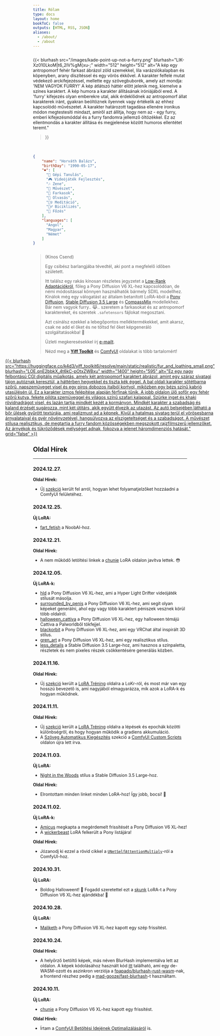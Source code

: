 ```yaml
---
title: Rólam
type: docs
layout: home
bookToC: false
outputs: [HTML, RSS, JSON]
aliases:
  - /about/
  - /about
---
```


<!-- markdownlint-disable MD009 MD025 MD033 -->

<div style="display: flex; flex-wrap: wrap; justify-content: space-between; gap: 20px;">
  <div style="flex: 1 1 300px; min-width: 0;">

{{< blurhash
    src="/images/kade-point-up-not-a-furry.png"
    blurhash="LIK-Xz010LkoM|t6_2IV%gM{xu-;"
    width="512"
    height="512"
    alt="A kép egy antropomorf fehér farkast ábrázol zöld szemekkel, lila varázslókalapban és köpenyben, arany díszítéssel és egy vörös ékkővel. A karakter felfelé mutat védekező arckifejezéssel, mellette egy szövegbuborék, amely azt mondja: 'NEM VAGYOK FURRY!' A kép átlátszó háttér előtt jelenik meg, kiemelve a színes karaktert. A kép humora a karakter állításának iróniájából ered. A 'furry' kifejezés olyan emberekre utal, akik érdeklődnek az antropomorf állat karakterek iránt, gyakran beöltöznek ilyennek vagy értékelik az ehhez kapcsolódó művészetet. A karakter határozott tagadása ellenére ironikus módon megtestesíti mindazt, amiről azt állítja, hogy nem az - egy furry, emberi kifejezésmóddal és a furry fandomra jellemző öltözékkel. Ez az ellentmondás a karakter állítása és megjelenése között humoros ellentétet teremt."
>}}

  </div>
  <div style="flex: 1 1 300px; min-width: 0;">

```json
{
    "name": "Horváth Balázs",
    "birthDay": "1990-05-17",
    "❤️": [
      "🧠 Gépi Tanulás",
      "🎮 Videójáték Fejlesztés",
      "🎶 Zene",
      "🎨 Művészet",
      "🐺 Farkasok",
      "📖 Olvasás",
      "🧘‍♀️ Meditáció",
      "🚴‍♂️ Biciklizés",
      "🧁 Főzés"
    ],
    "languages": [
      "Angol",
      "Magyar",
      "Német"
    ]
}
```

  </div>
</div>

> (Kínos Csend)
>
> Egy csibész barlangjába tévedtél, aki pont a megfelelő időben született.
>
> Itt találsz egy rakás kínosan részletes jegyzetet a [Low-Rank Adaptációkról](/docs/yiff_toolkit/lora_training/), főleg a Pony Diffusion V6 XL-hez kapcsolódóan, de némi módosítással könnyen használhatók bármely SDXL modellhez. Kínálok még egy válogatást az általam betanított LoRA-kból a [Pony Diffusion](/docs/yiff_toolkit/loras/ponyxlv6/), [Stable Diffusion 3.5 Large](/docs/yiff_toolkit/loras/3.5-large/) és [CompassMix](/docs/yiff_toolkit/loras/compassmix) modellekhez. Bár nem vagyok furry.. 😹.. szeretem a farkasokat és az antropomorf karaktereket, és szeretek `.safetensors` fájlokat megosztani.
> 
> Azt csinálsz ezekkel a lebegőpontos melléktermékekkel, amit akarsz, csak ne add el őket és ne töltsd fel őket képgeneráló szolgáltatásokba! 🐺
> 
> Üzleti megkeresésekkel írj [e-mailt](mailto:acsipont@gmail.com).
> 
> Nézd meg a **[Yiff Toolkit](/docs/yiff_toolkit)** és [ComfyUI](/docs/comfyui) oldalakat is több tartalomért!

<div style="display: flex; justify-content: center;">
  <a href="/docs/yiff_toolkit">
    {{< blurhash
      src="https://huggingface.co/k4d3/yiff_toolkit6/resolve/main/static/realistic/fur_and_loathing_small.png"
      blurhash="LOE.qnE2bbkX_4t6kC-pOtxZWBxu"
      width="1400"
      height="595"
      alt="Ez egy nagy felbontású CGI digitális műalkotás, amely két antropomorf karaktert ábrázol, amint egy száraz sivatagi tájon autóznak keresztül, a háttérben hegyekkel és tiszta kék éggel. A bal oldali karakter sötétbarna szőrű, napszemüveget visel és egy piros dobozos italból kortyol, miközben egy bézs színű kabrió utasülésén ül. Ez a karakter izmos felépítése alapján férfinak tűnik. A jobb oldalon ülő sofőr egy fehér szőrű kutya, fekete pilóta szemüveggel és világos színű szafari kalappal. Szürke inget és khaki rövidnadrágot visel, és lazán tartja mindkét kezét a kormányon. Mindkét karakter a szabadság és kaland érzését sugározza, mint két útitárs, akik együtt élvezik az utazást. Az autó belsejében látható a bőr ülések gyűrött textúrája, ami realizmust ad a képnek. Kívül a hatalmas sivatag terül el vörösesbarna árnyalataival és gyér növényzetével, hangsúlyozva az elszigeteltséget és a szabadságot. A művészet stílusa realisztikus, de megtartja a furry fandom közösségekben megszokott rajzfilmszerű jellemzőket. Az árnyékok és tükröződések mélységet adnak, fokozva a jelenet háromdimenziós hatását."
      grid="false"
    >}}
  </a>
</div>

<div id="quote-container"></div>

<script src="/js/quotes.js"></script>

## Oldal Hírek

---

### 2024.12.27.

**Oldal Hírek:**

- Új [szekció](/docs/yiff_toolkit/comfyui/ComfyUI_frontend-ProgressBars) került fel arról, hogyan lehet folyamatjelzőket hozzáadni a ComfyUI felületéhez.

### 2024.12.25.

**Új LoRA:**

- [fart_fetish](/docs/yiff_toolkit/loras/noobai/concepts/fart_fetish) a NoobAI-hoz.

### 2024.12.21.

**Oldal Hírek:**

- A nem működő letöltési linkek a [chunie](/docs/yiff_toolkit/loras/ponyxlv6/styles/chunie) LoRA oldalon javítva lettek. 😳

### 2024.12.05.

**Új LoRA-k:**

- [hld](/docs/yiff_toolkit/loras/ponyxlv6/styles/hld) a Pony Diffusion V6 XL-hez, ami a Hyper Light Drifter videójáték stílusát másolja.
- [surrounded_by_penis](/docs/yiff_toolkit/loras/ponyxlv6/concepts/surrounded_by_penis) a Pony Diffusion V6 XL-hez, ami segít olyan képeket generálni, ahol egy vagy több karaktert péniszek vesznek körül több oldalról.
- [halloween_cattiva](/docs/yiff_toolkit/loras/ponyxlv6/characters/halloween_cattiva) a Pony Diffusion V6 XL-hez, egy halloween témájú Cattiva a Palworldből tökfejjel.
- [blackorbit](/docs/yiff_toolkit/loras/ponyxlv6/styles/blackorbit) a Pony Diffusion V6 XL-hez, ami egy VRChat által inspirált 3D stílus.
- [gren_art](/docs/yiff_toolkit/loras/ponyxlv6/styles/gren_art) a Pony Diffusion V6 XL-hez, ami egy realisztikus stílus.
- [less_details](/docs/yiff_toolkit/loras/3.5-large/styles/less_details) a Stable Diffusion 3.5 Large-hoz, ami hasznos a színpaletta, részletek és nem pixeles részek csökkentésére generálás közben.

### 2024.11.16.

**Oldal Hírek:**

- Új [szekció](/docs/yiff_toolkit/lora_training/#lokr) került a [LoRA Tréning](/docs/yiff_toolkit/lora_training/) oldalra a LoKr-ról, és most már van egy hosszú bevezető is, ami nagyjából elmagyarázza, mik azok a LoRA-k és hogyan működnek.

### 2024.11.11.

**Oldal Hírek:**

- Új [szekció](/docs/yiff_toolkit/lora_training/#steps-vs-epochs) került a [LoRA Tréning](/docs/yiff_toolkit/lora_training/) oldalra a lépések és epochák közötti különbségről, és hogy hogyan működik a gradiens akkumuláció.
- A [Szöveg Automatikus Kiegészítés](/docs/yiff_toolkit/comfyui/custom_nodes/ComfyUI-Custom-Scripts/#text-autocomplete) szekció a [ComfyUI Custom Scripts](/docs/yiff_toolkit/comfyui/custom_nodes/ComfyUI-Custom-Scripts/) oldalon újra lett írva.

### 2024.11.03.

**Új LoRA:**

- [Night in the Woods](/docs/yiff_toolkit/loras/3.5-large/styles/nitw) stílus a Stable Diffusion 3.5 Large-hoz.

**Oldal Hírek:**

- Elrontottam minden linket minden LoRA-hoz! Így jobb, bocsi! 🐺

### 2024.11.02.

**Új LoRA-k:**

- [Amicus](/docs/yiff_toolkit/loras/ponyxlv6/characters/amicus) megkapta a megérdemelt frissítését a Pony Diffusion V6 XL-hez!
- A [wickerbeast](/docs/yiff_toolkit/loras/ponyxlv6/characters/wickerbeast) LoRA felkerült a Pony listájára!

**Oldal Hírek:**

- Józanodj ki ezzel a rövid cikkel a [`UNetSelfAttentionMultiply`](/docs/yiff_toolkit/comfyui/UNetSelfAttentionMultiply)-ról a ComfyUI-hoz.

### 2024.10.31.

**Új LoRA:**

- Boldog Halloweent! 🎃 Fogadd szeretettel ezt a [skunk](/docs/yiff_toolkit/loras/ponyxlv6/characters/skunk) LoRA-t a Pony Diffusion V6 XL-hez ajándékba! 🦨

### 2024.10.28.

**Új LoRA:**

- [Maliketh](/docs/yiff_toolkit/loras/ponyxlv6/characters/maliketh) a Pony Diffusion V6 XL-hez kapott egy szép frissítést.

### 2024.10.24.

**Oldal Hírek:**

- A helyőrző betöltő képek, más néven BlurHash implementálva lett az oldalon. A képek kódolásához használt kód [itt](https://github.com/ka-de/blurhash) található, ami egy de-WASM-ozott és aszinkron verziója a [fpapado/blurhash-rust-wasm](https://github.com/fpapado/blurhash-rust-wasm)-nak, a frontend részhez pedig a [mad-gooze/fast-blurhash](https://github.com/mad-gooze/fast-blurhash)-t használtam.

### 2024.10.11.

**Új LoRA:**

- [chunie](/docs/yiff_toolkit/loras/ponyxlv6/styles/by_chunie) a Pony Diffusion V6 XL-hez kapott egy frissítést.

**Oldal Hírek:**

- Írtam a [ComfyUI Betöltési Idejének Optimalizálásáról](/docs/yiff_toolkit/comfyui/Optimizing-ComfyUI-Load-Times) is. 